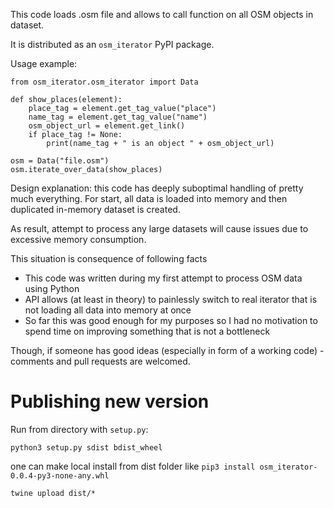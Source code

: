 This code loads .osm file and allows to call function on all OSM objects in dataset.

It is distributed as an `osm_iterator` PyPI package.

Usage example:

```
from osm_iterator.osm_iterator import Data

def show_places(element):
    place_tag = element.get_tag_value("place")
    name_tag = element.get_tag_value("name")
    osm_object_url = element.get_link()
    if place_tag != None:
        print(name_tag + " is an object " + osm_object_url)

osm = Data("file.osm")
osm.iterate_over_data(show_places)
```

Design explanation: this code has deeply suboptimal handling of pretty much everything. For start, all data is loaded into memory and then duplicated in-memory dataset is created.

As result, attempt to process any large datasets will cause issues due to excessive memory consumption.

This situation is consequence of following facts

* This code was written during my first attempt to process OSM data using Python
* API allows (at least in theory) to painlessly switch to real iterator that is not loading all data into memory at once
* So far this was good enough for my purposes so I had no motivation to spend time on improving something that is not a bottleneck

Though, if someone has good ideas (especially in form of a working code) - comments and pull requests are welcomed.

# Publishing new version

Run from directory with `setup.py`:

`python3 setup.py sdist bdist_wheel`

one can make local install from dist folder like `pip3 install osm_iterator-0.0.4-py3-none-any.whl`

`twine upload dist/*`